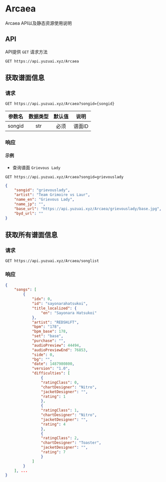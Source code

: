 # Arcaea

Arcaea API以及静态资源使用说明

## API

API提供 `GET` 请求方法

```http:no-line-numbers
GET https://api.yuzuai.xyz/Arcaea
```

## 获取谱面信息

### 请求

```http:no-line-numbers
GET https://api.yuzuai.xyz/Arcaea?songid={songid}
```

|  参数名   |  数据类型  |  默认值  |   说明   |
|  :----:  |  :------: |  :-----: | :------: |
|  songid   |   str    |   必须   |   谱面ID  |

### 响应

#### 示例

- 查询谱面 `Grievous Lady`
```http:no-line-numbers
GET https://api.yuzuai.xyz/Arcaea?songid=grievouslady
```

```json
{
    "songid": "grievouslady",
    "artist": "Team Grimoire vs Laur",
    "name_en": "Grievous Lady",
    "name_jp": "",
    "base_url": "https://api.yuzuai.xyz/Arcaea/grievouslady/base.jpg",
    "byd_url": ""
}
```

## 获取所有谱面信息

### 请求

```http:no-line-numbers
GET https://api.yuzuai.xyz/Arcaea/songlist
```

### 响应

```json
{
    "songs": [
        {
            "idx": 0,
            "id": "sayonarahatsukoi",
            "title_localized": {
                "en": "Sayonara Hatsukoi"
            },
            "artist": "REDSHiFT",
            "bpm": "178",
            "bpm_base": 178,
            "set": "base",
            "purchase": "",
            "audioPreview": 44494,
            "audioPreviewEnd": 76853,
            "side": 0,
            "bg": "",
            "date": 1487980800,
            "version": "1.0",
            "difficulties": [
                {
                "ratingClass": 0,
                "chartDesigner": "Nitro",
                "jacketDesigner": "",
                "rating": 1
                },
                {
                "ratingClass": 1,
                "chartDesigner": "Nitro",
                "jacketDesigner": "",
                "rating": 4
                },
                {
                "ratingClass": 2,
                "chartDesigner": "Toaster",
                "jacketDesigner": "",
                "rating": 7
                }
            ]
        }
    ], ...
}
```